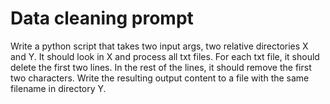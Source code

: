 # Data cleaning prompt

Write a python script that takes two input args, two relative directories X and Y. It should look in X and process all txt files. For each txt file, it should delete the first two lines. In the rest of the lines, it should remove the first two characters. Write the resulting output content to a file with the same filename in directory Y.